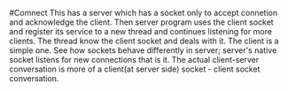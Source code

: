 #Comnect
This has a server which has a socket only to accept connetion and acknowledge the client. Then server program uses the client socket and register its service to a new thread and continues listening for more clients. The thread know the client socket and deals with it. The client is a simple one. See how sockets behave differently in server; server's native socket listens for new connections that is it. The actual client-server conversation is more of a client(at server side) socket - client socket conversation.

